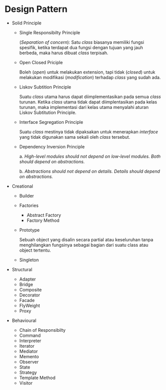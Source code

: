# Design Pattern

- Solid Principle
    - Single Responsibilty Principle 

        (_Separation of concern_): Satu _class_ biasanya memiliki fungsi spesifik, ketika terdapat dua fungsi dengan tujuan yang jauh berbeda, maka harus dibuat _class_ terpisah.

    - Open Closed Priciple
        
        Boleh (_open_) untuk melakukan extension, tapi tidak (_closed_) untuk melakukan modifikasi (_modification_) terhadap _class_ yang sudah ada.

    - Liskov Subtition Principle

        Suatu _class_ utama harus dapat diimplementasikan pada semua _class_ turunan. Ketika _class_ utama tidak dapat diimplentasikan pada kelas turunan, maka implementasi dari kelas utama menyalahi aturan Liskov Subtitution Principle. 

    - Interface Segregation Principle

        Suatu _class_ mestinya tidak dipaksakan untuk menerapkan _interface_ yang tidak digunakan sama sekali oleh _class_ tersebut.

    - Dependency Inversion Principle

        a. _High-level modules should not depend on low-level modules. Both should depend on abstractions._ 

        b. _Abstractions should not depend on details. Details should depend on abstractions._

- Creational
    - Builder
    - Factories
        - Abstract Factory
        - Factory Method
    - Prototype

        Sebuah object yang disalin secara partial atau keseluruhan tanpa menghilangkan fungsinya sebagai bagian dari suatu class atau object tertentu.

    - Singleton
- Structural
    - Adapter
    - Bridge
    - Composite
    - Decorator
    - Facade
    - FlyWeight
    - Proxy
- Behavioural
    - Chain of Responsibilty
    - Command
    - Interpreter
    - Iterator
    - Mediator
    - Memento
    - Observer
    - State
    - Strategy
    - Template Method
    - Visitor
